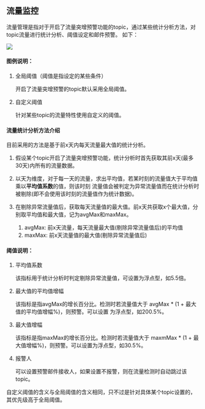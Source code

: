 ## 流量监控

流量管理是指对于开启了流量突增预警功能的topic，通过某些统计分析方法，对topic流量进行统计分析、阈值设定和邮件预警。
如下：

<img src="img/trafficMonitor.png" class="img-wiki">

#### 图例说明：

1. 全局阈值（阈值是指设定的某些条件）

   开启了流量突增预警的topic默认采用全局阈值。

2. 自定义阈值

   针对某些topic的流量特性使用自定义的阈值。

#### 流量统计分析方法介绍
目前采用的方法是基于前x天内每天流量最大值的统计分析。 

1. 假设某个topic开启了流量突增预警功能，统计分析时首先获取其前x天(最多30天)内所有的流量数据。

2. 以天为维度，对于每一天的流量，求出平均值，若某时刻的流量值大于平均值乘以**平均值系数**的值，则该时刻
流量值会被判定为异常流量值而在统计分析时被剔除(即不会使用该时刻的流量值作为统计数据)。

3. 在剔除异常流量值后，获取每天流量值的最大值。前x天共获取x个最大值，分别取平均值和最大值，记为avgMax和maxMax。
    1. avgMax: 前x天流量，每天流量最大值(剔除异常流量值后)的平均值
    2. maxMax: 前x天流量值的最大值(剔除异常流量值后)

#### 阈值说明：

1. 平均值系数

   该指标用于统计分析时判定剔除异常流量值，可设置为浮点型，如5.5倍。

2. 最大值的平均值增幅

    该指标是指avgMax的增长百分比。检测时若流量值大于 avgMax * (1 + 最大值的平均值增幅%)，则预警。可以设置
为浮点型，如200.5%。

3. 最大值增幅

   该指标是指maxMax的增长百分比。检测时若流量值大于 maxmMax * (1 + 最大值增幅%)，则预警。可以设置为浮点型，如30.5%。

4. 报警人

   可以设置预警邮件接收人，如果设置不报警，则在流量检测时自动跳过该topic。

自定义阈值的含义与全局阈值的含义相同，只不过是针对具体某个topic设置的，其优先级高于全局阈值。